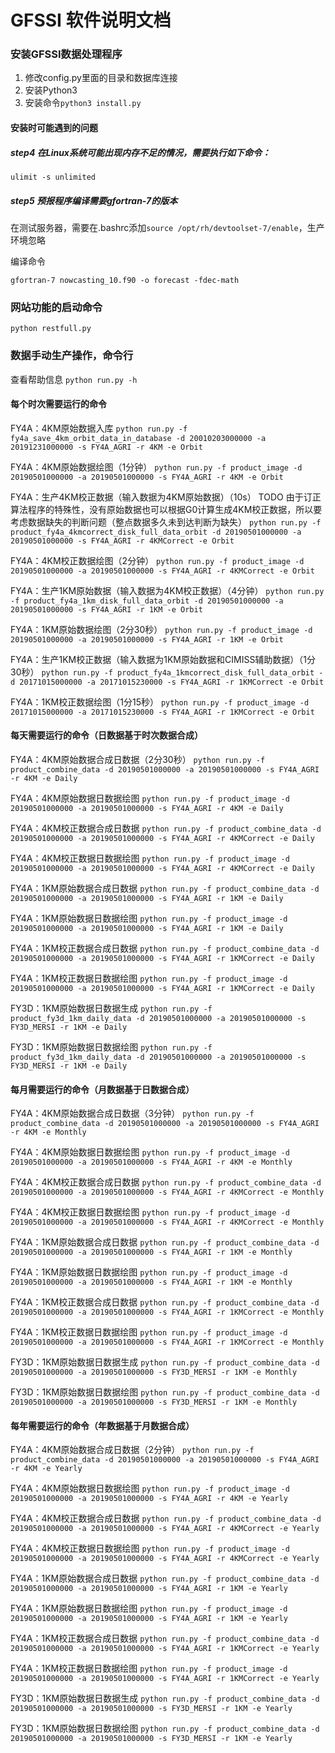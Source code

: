 # GFSSI 软件说明文档

### 安装GFSSI数据处理程序
1. 修改config.py里面的目录和数据库连接
2. 安装Python3
3. 安装命令`python3 install.py`

#### 安装时可能遇到的问题

##### step4 在Linux系统可能出现内存不足的情况，需要执行如下命令：

`ulimit -s unlimited`

##### step5 预报程序编译需要gfortran-7的版本

在测试服务器，需要在.bashrc添加`source /opt/rh/devtoolset-7/enable`，生产环境忽略

编译命令

`gfortran-7 nowcasting_10.f90 -o forecast -fdec-math`

### 网站功能的启动命令
`python restfull.py`

### 数据手动生产操作，命令行
查看帮助信息
`python run.py -h`

#### 每个时次需要运行的命令
FY4A：4KM原始数据入库
`python run.py -f fy4a_save_4km_orbit_data_in_database -d 20010203000000 -a 20191231000000 -s FY4A_AGRI -r 4KM -e Orbit`

FY4A：4KM原始数据绘图（1分钟）
`python run.py -f product_image -d 20190501000000 -a 20190501000000 -s FY4A_AGRI -r 4KM -e Orbit`

FY4A：生产4KM校正数据（输入数据为4KM原始数据）（10s）
TODO 由于订正算法程序的特殊性，没有原始数据也可以根据G0计算生成4KM校正数据，所以要考虑数据缺失的判断问题（整点数据多久未到达判断为缺失）
`python run.py -f product_fy4a_4kmcorrect_disk_full_data_orbit -d 20190501000000 -a 20190501000000 -s FY4A_AGRI -r 4KMCorrect -e Orbit`

FY4A：4KM校正数据绘图（2分钟）
`python run.py -f product_image -d 20190501000000 -a 20190501000000 -s FY4A_AGRI -r 4KMCorrect -e Orbit`

FY4A：生产1KM原始数据（输入数据为4KM校正数据）（4分钟）
`python run.py -f product_fy4a_1km_disk_full_data_orbit -d 20190501000000 -a 20190501000000 -s FY4A_AGRI -r 1KM -e Orbit`

FY4A：1KM原始数据绘图（2分30秒）
`python run.py -f product_image -d 20190501000000 -a 20190501000000 -s FY4A_AGRI -r 1KM -e Orbit`

FY4A：生产1KM校正数据（输入数据为1KM原始数据和CIMISS辅助数据）（1分30秒）
`python run.py -f product_fy4a_1kmcorrect_disk_full_data_orbit -d 20171015000000 -a 20171015230000 -s FY4A_AGRI -r 1KMCorrect -e Orbit`

FY4A：1KM校正数据绘图（1分15秒）
`python run.py -f product_image -d 20171015000000 -a 20171015230000 -s FY4A_AGRI -r 1KMCorrect -e Orbit`


#### 每天需要运行的命令（日数据基于时次数据合成）
FY4A：4KM原始数据合成日数据（2分30秒）
`python run.py -f product_combine_data -d 20190501000000 -a 20190501000000 -s FY4A_AGRI -r 4KM -e Daily`

FY4A：4KM原始数据日数据绘图
`python run.py -f product_image -d 20190501000000 -a 20190501000000 -s FY4A_AGRI -r 4KM -e Daily`

FY4A：4KM校正数据合成日数据
`python run.py -f product_combine_data -d 20190501000000 -a 20190501000000 -s FY4A_AGRI -r 4KMCorrect -e Daily`

FY4A：4KM校正数据日数据绘图
`python run.py -f product_image -d 20190501000000 -a 20190501000000 -s FY4A_AGRI -r 4KMCorrect -e Daily`

FY4A：1KM原始数据合成日数据
`python run.py -f product_combine_data -d 20190501000000 -a 20190501000000 -s FY4A_AGRI -r 1KM -e Daily`

FY4A：1KM原始数据日数据绘图
`python run.py -f product_image -d 20190501000000 -a 20190501000000 -s FY4A_AGRI -r 1KM -e Daily`

FY4A：1KM校正数据合成日数据
`python run.py -f product_combine_data -d 20190501000000 -a 20190501000000 -s FY4A_AGRI -r 1KMCorrect -e Daily`

FY4A：1KM校正数据日数据绘图
`python run.py -f product_image -d 20190501000000 -a 20190501000000 -s FY4A_AGRI -r 1KMCorrect -e Daily`

FY3D：1KM原始数据日数据生成
`python run.py -f product_fy3d_1km_daily_data -d 20190501000000 -a 20190501000000 -s FY3D_MERSI -r 1KM -e Daily`

FY3D：1KM原始数据日数据绘图
`python run.py -f product_fy3d_1km_daily_data -d 20190501000000 -a 20190501000000 -s FY3D_MERSI -r 1KM -e Daily`


#### 每月需要运行的命令（月数据基于日数据合成）
FY4A：4KM原始数据合成日数据（3分钟）
`python run.py -f product_combine_data -d 20190501000000 -a 20190501000000 -s FY4A_AGRI -r 4KM -e Monthly`

FY4A：4KM原始数据日数据绘图
`python run.py -f product_image -d 20190501000000 -a 20190501000000 -s FY4A_AGRI -r 4KM -e Monthly`

FY4A：4KM校正数据合成日数据
`python run.py -f product_combine_data -d 20190501000000 -a 20190501000000 -s FY4A_AGRI -r 4KMCorrect -e Monthly`

FY4A：4KM校正数据日数据绘图
`python run.py -f product_image -d 20190501000000 -a 20190501000000 -s FY4A_AGRI -r 4KMCorrect -e Monthly`

FY4A：1KM原始数据合成日数据
`python run.py -f product_combine_data -d 20190501000000 -a 20190501000000 -s FY4A_AGRI -r 1KM -e Monthly`

FY4A：1KM原始数据日数据绘图
`python run.py -f product_image -d 20190501000000 -a 20190501000000 -s FY4A_AGRI -r 1KM -e Monthly`

FY4A：1KM校正数据合成日数据
`python run.py -f product_combine_data -d 20190501000000 -a 20190501000000 -s FY4A_AGRI -r 1KMCorrect -e Monthly`

FY4A：1KM校正数据日数据绘图
`python run.py -f product_image -d 20190501000000 -a 20190501000000 -s FY4A_AGRI -r 1KMCorrect -e Monthly`

FY3D：1KM原始数据日数据生成
`python run.py -f product_combine_data -d 20190501000000 -a 20190501000000 -s FY3D_MERSI -r 1KM -e Monthly`

FY3D：1KM原始数据日数据绘图
`python run.py -f product_combine_data -d 20190501000000 -a 20190501000000 -s FY3D_MERSI -r 1KM -e Monthly`


#### 每年需要运行的命令（年数据基于月数据合成）
FY4A：4KM原始数据合成日数据（2分钟）
`python run.py -f product_combine_data -d 20190501000000 -a 20190501000000 -s FY4A_AGRI -r 4KM -e Yearly`

FY4A：4KM原始数据日数据绘图
`python run.py -f product_image -d 20190501000000 -a 20190501000000 -s FY4A_AGRI -r 4KM -e Yearly`

FY4A：4KM校正数据合成日数据
`python run.py -f product_combine_data -d 20190501000000 -a 20190501000000 -s FY4A_AGRI -r 4KMCorrect -e Yearly`

FY4A：4KM校正数据日数据绘图
`python run.py -f product_image -d 20190501000000 -a 20190501000000 -s FY4A_AGRI -r 4KMCorrect -e Yearly`

FY4A：1KM原始数据合成日数据
`python run.py -f product_combine_data -d 20190501000000 -a 20190501000000 -s FY4A_AGRI -r 1KM -e Yearly`

FY4A：1KM原始数据日数据绘图
`python run.py -f product_image -d 20190501000000 -a 20190501000000 -s FY4A_AGRI -r 1KM -e Yearly`

FY4A：1KM校正数据合成日数据
`python run.py -f product_combine_data -d 20190501000000 -a 20190501000000 -s FY4A_AGRI -r 1KMCorrect -e Yearly`

FY4A：1KM校正数据日数据绘图
`python run.py -f product_image -d 20190501000000 -a 20190501000000 -s FY4A_AGRI -r 1KMCorrect -e Yearly`

FY3D：1KM原始数据日数据生成
`python run.py -f product_combine_data -d 20190501000000 -a 20190501000000 -s FY3D_MERSI -r 1KM -e Yearly`

FY3D：1KM原始数据日数据绘图
`python run.py -f product_combine_data -d 20190501000000 -a 20190501000000 -s FY3D_MERSI -r 1KM -e Yearly`